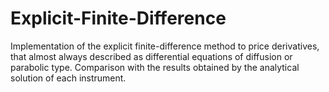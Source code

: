 # Explicit-Finite-Difference
Implementation of the explicit finite-difference method to price derivatives, that almost always described as differential equations of diffusion or parabolic type. Comparison with the results obtained by the analytical solution of each instrument.
